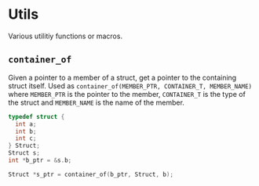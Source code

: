 Utils
=====

Various utilitiy functions or macros.

`container_of`
--------------

Given a pointer to a member of a struct, get a pointer to the containing struct itself.
Used as `container_of(MEMBER_PTR, CONTAINER_T, MEMBER_NAME)` where `MEMBER_PTR` is the pointer to the member, `CONTAINER_T` is the type of the struct and `MEMBER_NAME` is the name of the member.

```c
typedef struct {
  int a;
  int b;
  int c;
} Struct;
Struct s;
int *b_ptr = &s.b;

Struct *s_ptr = container_of(b_ptr, Struct, b);
```
